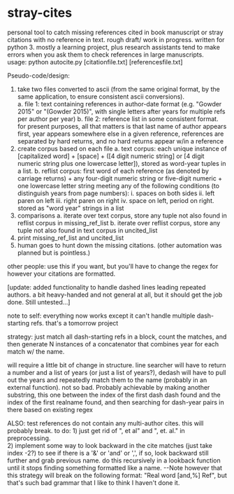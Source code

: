 # stray-cites
personal tool to catch missing references cited in book manuscript or stray citations with no reference in text.
rough draft/ work in progress.  written for python 3.  mostly a learning project, plus research 
assistants tend to make errors when you ask them to check references in large manuscripts.  
usage: python autocite.py [citationfile.txt] [referencesfile.txt]

Pseudo-code/design: 

1.  take two files converted to ascii (from the same original format, by the same application, to ensure consistent ascii conversions).  
  a.  file 1: text containing references in author-date format (e.g. "Gowder 2015" or "(Gowder 2015)", 
  with single letters after years for multiple refs per author per year)
  b.  file 2: reference list in some consistent format.  for present purposes, all that matters is that 
  last name of author appears first, year appears somewhere else in a given reference, references are separated 
  by hard returns, and no hard returns appear w/in a reference 
2.  create corpus based on each file 
  a.  text corpus: each unique instance of [capitalized word] + [space] + ([4 digit numeric string] or 
  [4 digit numeric string plus one lowercase letter]), stored as word-year tuples in a list. 
  b.  reflist corpus: first word of each reference (as denoted by carriage returns) + any four-digit numeric 
  string or five-digit numeric + one lowercase letter string meeting any of the following conditions 
  (to distinguish years from page numbers): 
    i. spaces on both sides
    ii. left paren on left
    iii. right paren on right
    iv. space on left, period on right.
  stored as "word year" strings  in a list
3.  comparisons
  a.  iterate over text corpus, store any tuple not also found in reflist corpus in missing_ref_list
  b.  iterate over reflist corpus, store any tuple not also found in text corpus in uncited_list 
4.  print missing_ref_list and uncited_list 
5.  human goes to hunt down the missing citations.  (other automation was planned but is pointless.)

other people: use this if you want, but you'll have to change the regex for however your citations are formatted.

[update: added functionality to handle dashed lines leading repeated authors.  a bit heavy-handed and not general at all, but it should get the job done.  Still untested...]


note to self: everything now works except it can't handle multiple dash-starting refs.  that's a tomorrow project

strategy: just match all dash-starting refs in a block, count the matches, and then generate N 
instances of a concatenator that combines year for each match w/ the name.  

will require a little bit of change in structure.  line searcher will have to return a number 
and a list of years (or just a list of years?), dedash will have to pull out the years and 
repeatedly match them to the name (probably in an external function).  not so bad. 
Probably achievable by making another substring, this one between the index of the first 
dash dash found and the index of the first realname found, and then searching for dash-year 
pairs in there based on existing regex

ALSO: test references do not contain any multi-author cites.  this will probably break. 
to do: 1) just get rid of ", et al" and ", et. al." in preprocessing.  
2) implement some way to look backward in the cite matches (just take index -2?) to see 
if there is a '&' or 'and' or ',', if so, look backward still further and grab previous name.
do this recursively in a lookback function until it stops finding something formatted like a name.
--Note however that this strategy will break on the following format: "Real word [and,%] Ref", 
but that's such bad grammar that I like to think I haven't done it.  